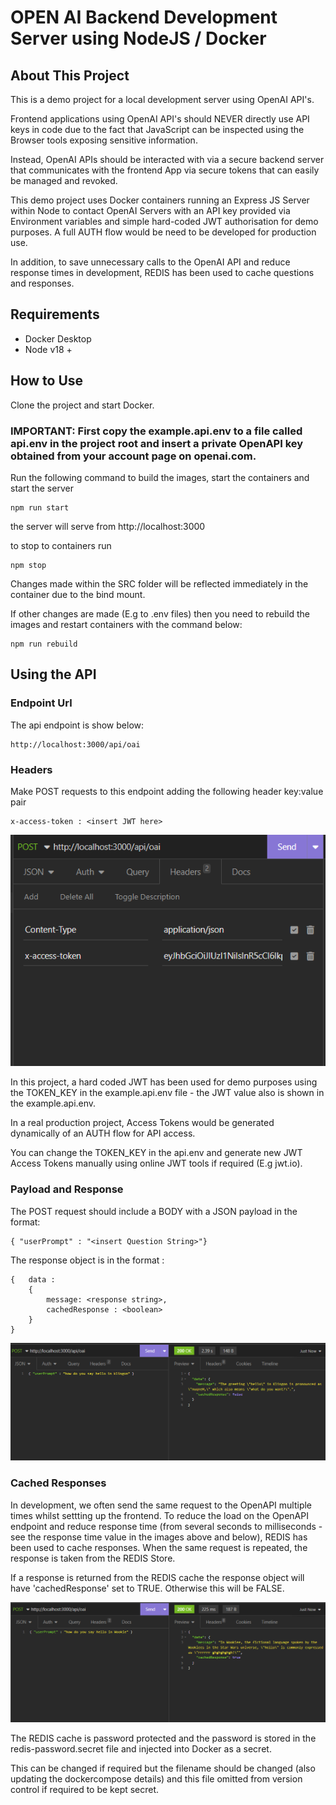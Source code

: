 # OPEN AI Backend Development Server using NodeJS / Docker

## About This Project

This is a demo project for a local development server using OpenAI API's.

Frontend applications using OpenAI API's should NEVER directly use API keys in code due to the fact that JavaScript can be inspected using the Browser tools exposing sensitive information.

Instead, OpenAI APIs should be interacted with via a secure backend server that communicates with the frontend App via secure tokens that can easily be managed and revoked.

This demo project uses Docker containers running an Express JS Server within Node to contact OpenAI Servers with an API key provided via Environment variables and simple hard-coded JWT authorisation for demo purposes. A full AUTH flow would be need to be developed for production use.

In addition, to save unnecessary calls to the OpenAI API and reduce response times in development, REDIS has been used to cache questions and responses.

## Requirements

- Docker Desktop
- Node v18 +

## How to Use

Clone the project and start Docker.

### IMPORTANT: First copy the example.api.env to a file called api.env in the project root and insert a private OpenAPI key obtained from your account page on openai.com.

Run the following command to build the images, start the containers and start the server

```
npm run start
```

the server will serve from http://localhost:3000

to stop to containers run

```
npm stop
```

Changes made within the SRC folder will be reflected immediately in the container due to the bind mount.

If other changes are made (E.g to .env files) then you need to rebuild the images and restart containers with the command below:

```
npm run rebuild
```

## Using the API

### Endpoint Url

The api endpoint is show below:

```
http://localhost:3000/api/oai
```

### Headers

Make POST requests to this endpoint adding the following header key:value pair

```
x-access-token : <insert JWT here>
```

![header config](images/image3.png)

In this project, a hard coded JWT has been used for demo purposes using the TOKEN_KEY in the example.api.env file - the JWT value also is shown in the example.api.env.

In a real production project, Access Tokens would be generated dynamically of an AUTH flow for API access.

You can change the TOKEN_KEY in the api.env and generate new JWT Access Tokens manually using online JWT tools if required (E.g jwt.io).

### Payload and Response

The POST request should include a BODY with a JSON payload in the format:

```
{ "userPrompt" : "<insert Question String>"}
```

The response object is in the format :

```
{   data :
    {
        message: <response string>,
        cachedResponse : <boolean>
    }
}

```

![example1](images/image1.png)

### Cached Responses

In development, we often send the same request to the OpenAPI multiple times whilst settting up the frontend. To reduce the load on the OpenAPI endpoint and reduce response time (from several seconds to milliseconds - see the response time value in the images above and below), REDIS has been used to cache responses. When the same request is repeated, the response is taken from the REDIS Store.

If a response is returned from the REDIS cache the response object will have 'cachedResponse' set to TRUE. Otherwise this will be FALSE.

![example2](images/image2.png)

The REDIS cache is password protected and the password is stored in the redis-password.secret file and injected into Docker as a secret.

This can be changed if required but the filename should be changed (also updating the dockercompose details) and this file omitted from version control if required to be kept secret.
